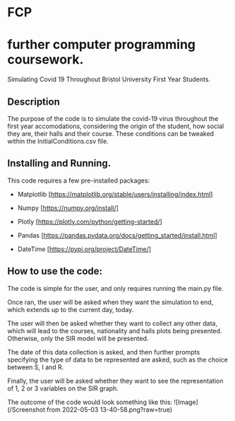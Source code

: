 # FCP
# further computer programming coursework.

Simulating Covid 19 Throughout Bristol University First Year Students.

## Description

The purpose of the code is to simulate the covid-19 virus throughout the first year accomodations, considering the origin of the student, how social they are, their halls and their course. These conditions can be tweaked within the InitialConditions.csv file. 

## Installing and Running.

This code requires a few pre-installed packages: 

* Matplotlib [https://matplotlib.org/stable/users/installing/index.html]

* Numpy [https://numpy.org/install/]

* Plotly [https://plotly.com/python/getting-started/]

* Pandas [https://pandas.pydata.org/docs/getting_started/install.html]

* DateTime [https://pypi.org/project/DateTime/]

## How to use the code:

The code is simple for the user, and only requires running the main.py file.

Once ran, the user will be asked when they want the simulation to end, which extends up to the current day, today.

The user will then be asked whether they want to collect any other data, which will lead to the courses, nationality and halls plots being presented. Otherwise, only the SIR model will be presented.

The date of this data collection is asked, and then further prompts specifying the type of data to be represented are asked, such as the choice between S, I and R. 

Finally, the user will be asked whether they want to see the representation of 1, 2 or 3 variables on the SIR graph. 

The outcome of the code would look something like this: ![Image](/Screenshot from 2022-05-03 13-40-58.png?raw=true)
